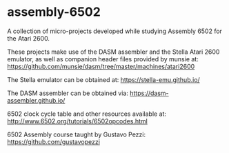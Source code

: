 # assembly-6502
A collection of micro-projects developed while studying Assembly 6502 for the Atari 2600.

These projects make use of the DASM assembler and the Stella Atari 2600 emulator, as well as companion header files provided by munsie at: https://github.com/munsie/dasm/tree/master/machines/atari2600

The Stella emulator can be obtained at: https://stella-emu.github.io/

The DASM assembler can be obtained via: https://dasm-assembler.github.io/

6502 clock cycle table and other resources available at: http://www.6502.org/tutorials/6502opcodes.html

6502 Assembly course taught by Gustavo Pezzi:
https://github.com/gustavopezzi
